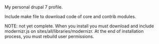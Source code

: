 My personal drupal 7 profile.

Include make file to download code of core and contrib modules.

NOTE: not yet complete. When you install you must download and include modernizr.js on sites/all/libraries/modernizr.
      At the end of installation process, you must rebuild user permissions.

